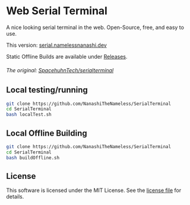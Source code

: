 # Web Serial Terminal

A nice looking serial terminal in the web. Open-Source, free, and easy to use.

This version: [serial.namelessnanashi.dev](<https://serial.namelessnanashi.dev>)

Static Offline Builds are available under [Releases](<https://github.com/NanashiTheNameless/SerialTerminal/releases/latest>).

###### The original: [SpacehuhnTech/serialterminal](<https://github.com/SpacehuhnTech/serialterminal>)

## Local testing/running

```sh
git clone https://github.com/NanashiTheNameless/SerialTerminal
cd SerialTerminal
bash localTest.sh
```

## Local Offline Building

```sh
git clone https://github.com/NanashiTheNameless/SerialTerminal
cd SerialTerminal
bash buildOffline.sh
```

## License

This software is licensed under the MIT License. See the [license file](<LICENSE>) for details.
